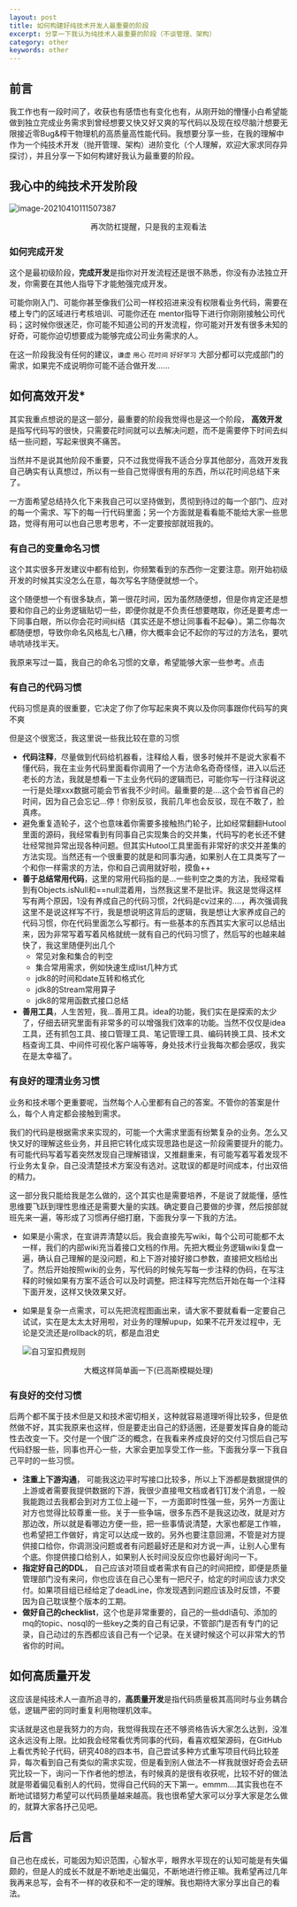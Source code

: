 ```yaml
---
layout: post
title: 如何构建好纯技术开发人最重要的阶段
excerpt: 分享一下我认为纯技术人最重要的阶段（不谈管理、架构）
category: other
keywords: other
---
```


## 前言

我工作也有一段时间了，收获也有感悟也有变化也有，从刚开始的懵懂小白希望能做到独立完成业务需求到曾经想要又快又好又爽的写代码以及现在绞尽脑汁想要无限接近零Bug&榨干物理机的高质量高性能代码。我想要分享一些，在我的理解中作为一个纯技术开发（抛开管理、架构）进阶变化（个人理解，欢迎大家求同存异探讨），并且分享一下如何构建好我认为最重要的阶段。

## 我心中的纯技术开发阶段

![image-20210410111507387](https://mypicgogo.oss-cn-hangzhou.aliyuncs.com/tuchuang20210410111507.png)

<center>再次防杠提醒，只是我的主观看法</center>

### 如何完成开发

这个是最初级阶段，**完成开发**是指你对开发流程还是很不熟悉，你没有办法独立开发，你需要在其他人指导下才能勉强完成开发。

可能你刚入门、可能你甚至像我们公司一样校招进来没有权限看业务代码，需要在楼上专门的区域进行考核培训、可能你还在 mentor指导下进行你刚刚接触公司代码；这时候你很迷茫，你可能不知道公司的开发流程，你可能对开发有很多未知的好奇，可能你迫切想要成为能够完成公司业务需求的人。

在这一阶段我没有任何的建议，`谦虚` `用心` `花时间` `好好学习` 大部分都可以完成部门的需求，如果完不成说明你可能不适合做开发......



## 如何高效开发*

其实我重点想说的是这一部分，最重要的阶段我觉得也是这一个阶段， **高效开发**是指写代码写的很快，只需要花时间就可以去解决问题，而不是需要停下时间去纠结一些问题，写起来很爽不痛苦。

当然并不是说其他阶段不重要，只不过我觉得我不适合分享其他部分，高效开发我自己确实有认真想过，所以有一些自己觉得很有用的东西，所以花时间总结下来了。

一方面希望总结持久化下来我自己可以坚持做到，贯彻到待过的每一个部门、应对的每一个需求、写下的每一行代码里面；另一个方面就是看看能不能给大家一些思路，觉得有用可以也自己思考思考，不一定要按部就班我的。

### 有自己的变量命名习惯

这个其实很多开发建议中都有给到，你频繁看到的东西你一定要注意。刚开始初级开发的时候其实没怎么在意，每次写名字随便就想一个。

这个随便想一个有很多缺点，第一很花时间，因为虽然随便想，但是你肯定还是想要和你自己的业务逻辑贴切一些，即便你就是不负责任想要瞎取，你还是要考虑一下同事白眼，所以你会花时间纠结（其实还是不想让同事看不起😂）。第二你每次都随便想，导致你命名风格乱七八糟，你大概率会记不起你的写过的方法名，要吭哧吭哧找半天。

我原来写过一篇，我自己的命名习惯的文章，希望能够大家一些参考。点击

### 有自己的代码习惯

代码习惯是真的很重要，它决定了你了你写起来爽不爽以及你同事跟你代码写的爽不爽

但是这个很宽泛，我这里说一些我比较在意的习惯

- **代码注释**，尽量做到代码给机器看，注释给人看，很多时候并不是说大家看不懂代码，我在主业务代码里面看你调用了一个方法命名奇奇怪怪，进入以后还老长的方法，我就是想看一下主业务代码的逻辑而已，可能你写一行注释说这一行是处理xxx数据可能会节省我不少时间。最重要的是....这个会节省自己的时间，因为自己会忘记...停！你别反驳，我前几年也会反驳，现在不敢了，脸真疼。
- 避免重复造轮子，这个也意味着你需要多接触热门轮子，比如经常翻翻Hutool里面的源码，我经常看到有同事自己实现集合的交并集，代码写的老长还不健壮经常抛异常出现各种问题。但其实Hutool工具里面有非常好的求交并差集的方法实现。当然还有一个很重要的就是和同事沟通，如果别人在工具类写了一个和你一样需求的方法，你和自己调用就好啦，摸鱼++
- **善于总结常用代码**，这里的常用代码指的是...一些判空之类的方法，我经常看到有Objects.isNull和==null混着用，当然我这里不是批评。我这是觉得这样写有两个原因，1没有养成自己的代码习惯，2代码是cv过来的....，再次强调我这里不是说这样写不行，我是想说明这背后的逻辑，我是想让大家养成自己的代码习惯，你在代码里面怎么写都行。有一些基本的东西其实大家可以总结出来，因为非常写着写着风格就统一就有自己的代码习惯了，然后写的也越来越快了，我这里随便列出几个
  - 常见对象和集合的判空
  - 集合常用需求，例如快速生成list几种方式
  - jdk8的时间和date互转和格式化
  - jdk8的Stream常用算子
  - jdk8的常用函数式接口总结
- **善用工具**，人生苦短，我...善用工具。idea的功能，我们实在是探索的太少了，仔细去研究里面有非常多的可以增强我们效率的功能。当然不仅仅是idea工具，还有抓包工具、接口管理工具、笔记管理工具、编码转换工具、技术文档查询工具、中间件可视化客户端等等，身处技术行业我每次都会感叹，我实在是太幸福了。  

### 有良好的理清业务习惯

业务和技术哪个更重要呢，当然每个人心里都有自己的答案。不管你的答案是什么，每个人肯定都会接触到需求。

我们的代码是根据需求来实现的，可能一个大需求里面有纷繁复杂的业务。怎么又快又好的理解这些业务，并且把它转化成实现思路也是这一阶段需要提升的能力。有可能代码写着写着突然发现自己理解错误，又推翻重来，有可能写着写着发现不行业务太复杂，自己没清楚技术方案没有选对。这耽误的都是时间成本，付出双倍的精力。

这一部分我只能给我是怎么做的，这个其实也是需要培养，不是说了就能懂，感性思维要飞跃到理性思维还是需要大量的实践。确定要自己要做的步骤，然后按部就班先来一遍，等形成了习惯再仔细打磨，下面我分享一下我的方法。

- 如果是小需求，在宣讲弄清楚以后。我会直接先写wiki，每个公司可能都不太一样，我们的内部wiki充当着接口文档的作用。先把大概业务逻辑wiki复盘一遍，确认自己理解的是没问题，和上下游对接好接口参数，直接把文档给出了。然后开始按照wiki的业务，写代码的时候先写每一步注释的伪码，在写注释的时候如果有方案不适合可以及时调整。把注释写完然后开始在每一个注释下面开发，这样又快效果又好。

- 如果是复杂一点需求，可以先把流程图画出来，请大家不要就看看一定要自己试试，实在是太太太好用啦，对业务的理解upup，如果不花开发过程中，无论是交流还是rollback的坑，都是血泪史

  ![自习室扣费规则](https://mypicgogo.oss-cn-hangzhou.aliyuncs.com/tuchuang20210410125820.png)

<center>大概这样简单画一下(已高斯模糊处理)</center>



### 有良好的交付习惯

后两个都不属于技术但是又和技术密切相关，这种就容易道理听得比较多，但是依然做不好，其实我原来也这样，但是要走出自己的舒适圈，还是要发挥自身的能动性去改变一下。交付是一个很广泛的概念，在我看来养成良好的交付习惯后自己写代码舒服一些，同事也开心一些，大家会更加享受工作一些。下面我分享一下我自己平时的一些习惯。 

- **注重上下游沟通**， 可能我这边平时写接口比较多，所以上下游都是数据提供的上游或者需要我提供数据的下游，我很少直接甩文档或者钉钉发个消息，一般我能跑过去我都会到对方工位上碰一下，一方面即时性强一些，另外一方面让对方也觉得比较尊重一些。关于一些争端，很多东西不是我这边改，就是对方那边改，所以就是看哪边方便一些，把一些事情说清楚，大家也都是工作嘛，也希望把工作做好，肯定可以达成一致的。另外也要注意回溯，不管是对方提供接口给你，你调测没问题或者有问题最好还是和对方说一声，让别人心里有个底。你提供接口给别人，如果别人长时间没反应你也最好询问一下。
- **指定好自己的DDL**， 自己应该对项目或者需求有自己的时间把控，即便是质量管理部门没有来问，你也应该在自己心里有一把尺子，给定的时间应该力求交付。如果项目组已经给定了deadLine，你发现遇到问题应该及时反馈，不要因为自己耽误整个版本的工期。
- **做好自己的checklist**，这个也是非常重要的，自己的一些ddl语句、添加的mq的topic、nosql的一些key之类的自己有记录，不管部门是否有专门的记录，自己动过的东西都应该自己有一个记录。在关键时候这个可以非常大的节省你的时间。



## 如何高质量开发

这应该是纯技术人一直所追寻的，**高质量开发**是指代码质量极其高同时与业务耦合低，逻辑严密的同时重复利用物理机效率。

实话就是这也是我努力的方向，我觉得我现在还不够资格告诉大家怎么达到，没准这永远没有上限。比如我会经常看优秀同事的代码，看喜欢框架源码，在GitHub上看优秀轮子代码，研究408的四本书，自己尝试多种方式重写项目代码比较差异，每次看到自己有类似的需求实现，但是看到别人做法不一样我就很好奇会去研究比较一下，询问一下作者他的想法，有时候真的是很有收获呢，比较不好的做法就是带着偏见看别人的代码，觉得自己代码的天下第一。emmm....其实我也在不断地试错努力希望可以代码质量越来越高。我也很希望大家可以分享大家是怎么做的，就算大家各抒己见吧。



## 后言

自己也在成长，可能因为知识范围，心智水平，眼界水平现在的认知可能是有失偏颇的，但是人的成长不就是不断地走出偏见，不断地进行修正嘛。我希望再过几年我再来总写，会有不一样的收获和不一定的理解。我也期待大家分享出自己的看法。